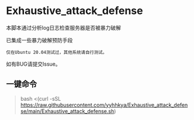 # Exhaustive_attack_defense

本脚本通过分析log日志检查服务器是否被暴力破解

已集成一些暴力破解预防手段

`仅在Ubuntu 20.04测试过，其他系统请自行测试。`

如有BUG请提交Issue。

## 一键命令
> bash <(curl -sSL https://raw.githubusercontent.com/yyhhkya/Exhaustive_attack_defense/main/Exhaustive_attack_defense.sh)
